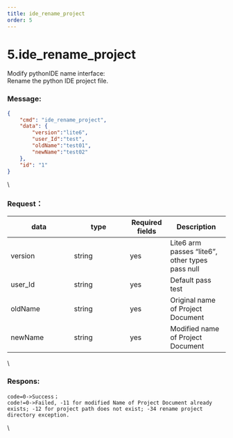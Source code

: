 ```yaml
---
title: ide_rename_project
order: 5
---
```


# 5.ide_rename_project

 
Modify pythonIDE name interface:\
Rename the python IDE project file.

### Message:  

```json
{
    "cmd": "ide_rename_project",
    "data": {
        "version":"lite6",
        "user_Id":"test",
        "oldName":"test01",
        "newName":"test02"
    },
    "id": "1"
}
```

\


### Request：    



<table><thead><tr><th width="130">data</th><th width="113">type</th><th width="77">Required fields</th><th>Description</th></tr></thead><tbody><tr><td>version</td><td>string</td><td>yes</td><td>Lite6 arm passes “lite6”, other types pass null</td></tr><tr><td>user_Id</td><td>string</td><td>yes</td><td>Default pass test</td></tr><tr><td>oldName</td><td>string</td><td>yes</td><td>Original name of Project Document</td></tr><tr><td>newName</td><td>string</td><td>yes</td><td>Modified name of Project Document</td></tr></tbody></table>

\


### Respons:     

```
code=0->Success；
code!=0->Failed, -11 for modified Name of Project Document already exists; -12 for project path does not exist; -34 rename project directory exception.
```

\



